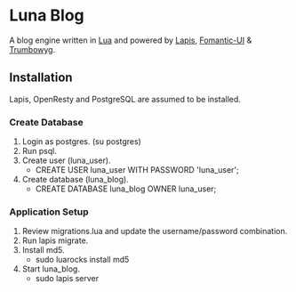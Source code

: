 # Luna Blog

A blog engine written in [Lua](https://www.lua.org/) and powered by [Lapis](https://leafo.net/lapis/), [Fomantic-UI](https://fomantic-ui.com) & [Trumbowyg](https://alex-d.github.io/Trumbowyg/). 

## Installation

Lapis, OpenResty and PostgreSQL are assumed to be installed.

### Create Database

1. Login as postgres. (su postgres)
2. Run psql.
3. Create user (luna_user).
   * CREATE USER luna_user WITH PASSWORD 'luna_user';
4. Create database (luna_blog).
   * CREATE DATABASE luna_blog OWNER luna_user;


### Application Setup
1. Review migrations.lua and update the username/password combination.
2. Run lapis migrate.
3. Install md5.
   * sudo luarocks install md5
4. Start luna_blog.
   * sudo lapis server

